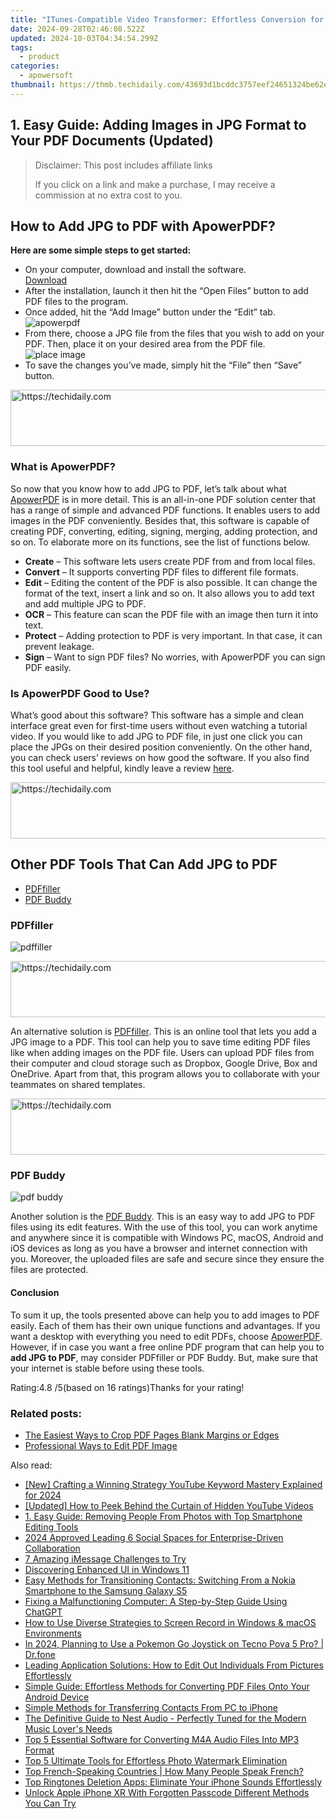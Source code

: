 ```yaml
---
title: "ITunes-Compatible Video Transformer: Effortless Conversion for Apple's Media Library"
date: 2024-09-28T02:46:08.522Z
updated: 2024-10-03T04:34:54.299Z
tags:
  - product
categories:
  - apowersoft
thumbnail: https://thmb.techidaily.com/43693d1bcddc3757eef24651324be62efb3dc8d54599f3df8a30593f96e0aa27.jpg
---
```


## 1. Easy Guide: Adding Images in JPG Format to Your PDF Documents (Updated)

>  Disclaimer: This post includes affiliate links
>
>  If you click on a link and make a purchase, I may receive a commission at no extra cost to you.
>

## How to Add JPG to PDF with ApowerPDF?

**Here are some simple steps to get started:**

* On your computer, download and install the software.  
[Download](https://tools.techidaily.com/apowersoft/products/)
* After the installation, launch it then hit the “Open Files” button to add PDF files to the program.
* Once added, hit the “Add Image” button under the “Edit” tab.  
![apowerpdf](https://www.apowersoft.com//webusupload.aoscdn.com/apowercom/wp-content/uploads/2020/07/add-image.jpg.webp)
* From there, choose a JPG file from the files that you wish to add on your PDF. Then, place it on your desired area from the PDF file.  
![place image](https://www.apowersoft.com//webusupload.aoscdn.com/apowercom/wp-content/uploads/2020/07/place-jpg.jpg.webp)
* To save the changes you’ve made, simply hit the “File” then “Save” button.

<!-- affiliate ads begin -->
<a href="https://appsumo.8odi.net/c/5597632/2151864/7443" target="_top" id="2151864">
  <img src="//a.impactradius-go.com/display-ad/7443-2151864" border="0" alt="https://techidaily.com" width="600" height="90"/>
</a>
<img height="0" width="0" src="https://appsumo.8odi.net/i/5597632/2151864/7443" style="position:absolute;visibility:hidden;" border="0" />
<!-- affiliate ads end -->

### What is ApowerPDF?

So now that you know how to add JPG to PDF, let’s talk about what [ApowerPDF](https://tools.techidaily.com/apowersoft/apower-pdf/) is in more detail. This is an all-in-one PDF solution center that has a range of simple and advanced PDF functions. It enables users to add images in the PDF conveniently. Besides that, this software is capable of creating PDF, converting, editing, signing, merging, adding protection, and so on. To elaborate more on its functions, see the list of functions below.

* **Create** – This software lets users create PDF from and from local files.
* **Convert** – It supports converting PDF files to different file formats.
* **Edit**  – Editing the content of the PDF is also possible. It can change the format of the text, insert a link and so on. It also allows you to add text and add multiple JPG to PDF.
* **OCR** – This feature can scan the PDF file with an image then turn it into text.
* **Protect** – Adding protection to PDF is very important. In that case, it can prevent leakage.
* **Sign** – Want to sign PDF files? No worries, with ApowerPDF you can sign PDF easily.

### Is ApowerPDF Good to Use?

What’s good about this software? This software has a simple and clean interface great even for first-time users without even watching a tutorial video. If you would like to add JPG to PDF file, in just one click you can place the JPGs on their desired position conveniently. On the other hand, you can check users’ reviews on how good the software. If you also find this tool useful and helpful, kindly leave a review [here](https://www.g2crowd.com/products/apowerpdf/reviews).

<!-- affiliate ads begin -->
<a href="https://united.elfm.net/c/5597632/517826/4704" target="_top" id="517826">
  <img src="//a.impactradius-go.com/display-ad/4704-517826" border="0" alt="https://techidaily.com" width="728" height="90"/>
</a>
<img height="0" width="0" src="https://united.elfm.net/i/5597632/517826/4704" style="position:absolute;visibility:hidden;" border="0" />
<!-- affiliate ads end -->

## Other PDF Tools That Can Add JPG to PDF

* [PDFfiller](https://tools.techidaily.com/apowersoft/products/)
* [PDF Buddy](https://tools.techidaily.com/apowersoft/products/)

### PDFfiller

![pdffiller](https://www.apowersoft.com//webusupload.aoscdn.com/apowercom/wp-content/uploads/2020/07/add-image-pdffiller.jpg.webp)

<!-- affiliate ads begin -->
<a href="https://appsumo.8odi.net/c/5597632/2037334/7443" target="_top" id="2037334">
  <img src="//a.impactradius-go.com/display-ad/7443-2037334" border="0" alt="https://techidaily.com" width="728" height="90"/>
</a>
<img height="0" width="0" src="https://appsumo.8odi.net/i/5597632/2037334/7443" style="position:absolute;visibility:hidden;" border="0" />
<!-- affiliate ads end -->

An alternative solution is [PDFfiller](https://www.pdffiller.com/en/categories/add-image.htm). This is an online tool that lets you add a JPG image to a PDF. This tool can help you to save time editing PDF files like when adding images on the PDF file. Users can upload PDF files from their computer and cloud storage such as Dropbox, Google Drive, Box and OneDrive. Apart from that, this program allows you to collaborate with your teammates on shared templates.

<!-- affiliate ads begin -->
<a href="https://appsumo.8odi.net/c/5597632/2105866/7443" target="_top" id="2105866">
  <img src="//a.impactradius-go.com/display-ad/7443-2105866" border="0" alt="https://techidaily.com" width="728" height="90"/>
</a>
<img height="0" width="0" src="https://appsumo.8odi.net/i/5597632/2105866/7443" style="position:absolute;visibility:hidden;" border="0" />
<!-- affiliate ads end -->

### PDF Buddy

![pdf buddy](https://www.apowersoft.com//webusupload.aoscdn.com/apowercom/wp-content/uploads/2020/07/add-jpg-using-pdfbuddy.jpg.webp)

Another solution is the [PDF Buddy](https://www.pdfbuddy.com/how-to/add-image-to-pdf). This is an easy way to add JPG to PDF files using its edit features. With the use of this tool, you can work anytime and anywhere since it is compatible with Windows PC, macOS, Android and iOS devices as long as you have a browser and internet connection with you. Moreover, the uploaded files are safe and secure since they ensure the files are protected.

#### Conclusion

To sum it up, the tools presented above can help you to add images to PDF easily. Each of them has their own unique functions and advantages. If you want a desktop with everything you need to edit PDFs, choose [ApowerPDF](https://tools.techidaily.com/apowersoft/apower-pdf/). However, if in case you want a free online PDF program that can help you to **add JPG to PDF**, may consider PDFfiller or PDF Buddy. But, make sure that your internet is stable before using these tools.

Rating:4.8 /5(based on 16 ratings)Thanks for your rating!

### Related posts:

* [The Easiest Ways to Crop PDF Pages Blank Margins or Edges](https://tools.techidaily.com/apowersoft/apower-pdf/)
* [Professional Ways to Edit PDF Image](https://tools.techidaily.com/apowersoft/apower-pdf/)

<ins class="adsbygoogle"
     style="display:block"
     data-ad-format="autorelaxed"
     data-ad-client="ca-pub-7571918770474297"
     data-ad-slot="1223367746"></ins>

<ins class="adsbygoogle"
     style="display:block"
     data-ad-client="ca-pub-7571918770474297"
     data-ad-slot="8358498916"
     data-ad-format="auto"
     data-full-width-responsive="true"></ins>

<span class="atpl-alsoreadstyle">Also read:</span>
<div><ul>
<li><a href="https://youtube-lab.techidaily.com/rafting-a-winning-strategy-youtube-keyword-mastery-explained-for-2024/"><u>[New] Crafting a Winning Strategy YouTube Keyword Mastery Explained for 2024</u></a></li>
<li><a href="https://eaxpv-info.techidaily.com/updated-how-to-peek-behind-the-curtain-of-hidden-youtube-videos/"><u>[Updated] How to Peek Behind the Curtain of Hidden YouTube Videos</u></a></li>
<li><a href="https://win-superb.techidaily.com/1-easy-guide-removing-people-from-photos-with-top-smartphone-editing-tools/"><u>1. Easy Guide: Removing People From Photos with Top Smartphone Editing Tools</u></a></li>
<li><a href="https://article-posts.techidaily.com/2024-approved-leading-6-social-spaces-for-enterprise-driven-collaboration/"><u>2024 Approved Leading 6 Social Spaces for Enterprise-Driven Collaboration</u></a></li>
<li><a href="https://tech-recovery.techidaily.com/7-amazing-imessage-challenges-to-try/"><u>7 Amazing iMessage Challenges to Try</u></a></li>
<li><a href="https://win11-tips.techidaily.com/discovering-enhanced-ui-in-windows-11/"><u>Discovering Enhanced UI in Windows 11</u></a></li>
<li><a href="https://win-superb.techidaily.com/easy-methods-for-transitioning-contacts-switching-from-a-nokia-smartphone-to-the-samsung-galaxy-s5/"><u>Easy Methods for Transitioning Contacts: Switching From a Nokia Smartphone to the Samsung Galaxy S5</u></a></li>
<li><a href="https://tech-revival.techidaily.com/fixing-a-malfunctioning-computer-a-step-by-step-guide-using-chatgpt/"><u>Fixing a Malfunctioning Computer: A Step-by-Step Guide Using ChatGPT</u></a></li>
<li><a href="https://win-superb.techidaily.com/how-to-use-diverse-strategies-to-screen-record-in-windows-and-macos-environments/"><u>How to Use Diverse Strategies to Screen Record in Windows & macOS Environments</u></a></li>
<li><a href="https://android-pokemon-go.techidaily.com/in-2024-planning-to-use-a-pokemon-go-joystick-on-tecno-pova-5-pro-drfone-by-drfone-virtual-android/"><u>In 2024, Planning to Use a Pokemon Go Joystick on Tecno Pova 5 Pro? | Dr.fone</u></a></li>
<li><a href="https://win-superb.techidaily.com/leading-application-solutions-how-to-edit-out-individuals-from-pictures-effortlessly/"><u>Leading Application Solutions: How to Edit Out Individuals From Pictures Effortlessly</u></a></li>
<li><a href="https://win-superb.techidaily.com/simple-guide-effortless-methods-for-converting-pdf-files-onto-your-android-device/"><u>Simple Guide: Effortless Methods for Converting PDF Files Onto Your Android Device</u></a></li>
<li><a href="https://win-superb.techidaily.com/simple-methods-for-transferring-contacts-from-pc-to-iphone/"><u>Simple Methods for Transferring Contacts From PC to iPhone</u></a></li>
<li><a href="https://buynow-info.techidaily.com/the-definitive-guide-to-nest-audio-perfectly-tuned-for-the-modern-music-lovers-needs/"><u>The Definitive Guide to Nest Audio - Perfectly Tuned for the Modern Music Lover's Needs</u></a></li>
<li><a href="https://win-superb.techidaily.com/top-5-essential-software-for-converting-m4a-audio-files-into-mp3-format/"><u>Top 5 Essential Software for Converting M4A Audio Files Into MP3 Format</u></a></li>
<li><a href="https://win-superb.techidaily.com/top-5-ultimate-tools-for-effortless-photo-watermark-elimination/"><u>Top 5 Ultimate Tools for Effortless Photo Watermark Elimination</u></a></li>
<li><a href="https://mondly-stories.techidaily.com/top-french-speaking-countries-how-many-people-speak-french/"><u>Top French-Speaking Countries | How Many People Speak French?</u></a></li>
<li><a href="https://win-superb.techidaily.com/top-ringtones-deletion-apps-eliminate-your-iphone-sounds-effortlessly/"><u>Top Ringtones Deletion Apps: Eliminate Your iPhone Sounds Effortlessly</u></a></li>
<li><a href="https://ios-unlock.techidaily.com/unlock-apple-iphone-xr-with-forgotten-passcode-different-methods-you-can-try-by-drfone-ios/"><u>Unlock Apple iPhone XR With Forgotten Passcode Different Methods You Can Try</u></a></li>
</ul></div>

